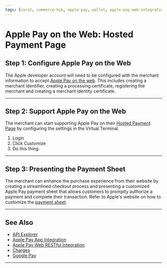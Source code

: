 ```yaml
---
tags: [carat, commerce-hub, apple-pay, wallet, apple-pay-web-integration]
---
```


# Apple Pay on the Web: Hosted Payment Page

## Step 1: Configure Apple Pay on the Web

The Apple developer account will need to be configured with the merchant information to accept [Apple Pay on the web](https://help.apple.com/developer-account/#/dev1731126fb). This includes creating a merchant identifier, creating a processing certificate, registering the merchant and creating a merchant identity certificate.

---

## Step 2: Support Apple Pay on the Web

The merchant can start supporting Apple Pay on their [Hosted Payment Page](docs/Online-Mobile-Digital/Hosted-Payment-Page/Hosted-Payment-Page.md) by configuring the settings in the Virtual Terminal.

1. Login
2. Click Customize
3. Do this thing.

---

## Step 3: Presenting the Payment Sheet

The merchant can enhance the purchase experience from their website by creating a streamlined checkout process and presenting a customized Apple Pay payment sheet that allows customers to promptly authorize a payment and complete their transaction. Refer to Apple's website on how to customize the [payment sheet](https://developer.apple.com/design/human-interface-guidelines/apple-pay/overview/checkout-and-payment/#customize-the-payment-sheet).

---

## See Also

- [API Explorer](../api/?type=post&path=/payments/v1/charges)
- [Apple Pay App Integration](Apple-Pay-App.md)
- [Apple Pay Web RESTful Integration](Apple-Pay-App.md)
- [Charges](../../../Resources/API-Documents/Payments/Charges.md)
- [Google Pay](../Google-Pay/Google-Pay.md)

---